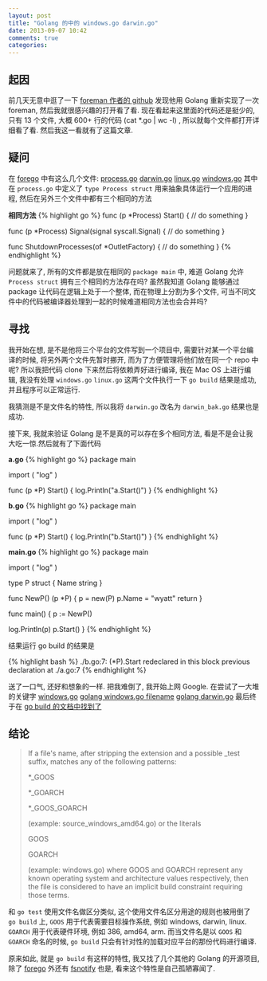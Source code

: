 ```yaml
---
layout: post
title: "Golang 的中的 windows.go darwin.go"
date: 2013-09-07 10:42
comments: true
categories: 
---
```

## 起因
前几天无意中逛了一下 [foreman 作者的 github](https://github.com/ddollar?tab=repositories) 发现他用 Golang 重新实现了一次 foreman, 然后我就很感兴趣的打开看了看. 现在看起来这里面的代码还是挺少的, 只有 13 个文件, 大概 600+ 行的代码 (cat *.go | wc -l) , 所以就每个文件都打开详细看了看. 然后我这一看就有了这篇文章. 

## 疑问
在 [forego](https://github.com/ddollar/forego) 中有这么几个文件: [process.go](https://github.com/ddollar/forego/blob/2cdf2cd7cb9bbd97f6f5591659493c026130c59e/process.go)  [darwin.go](https://github.com/ddollar/forego/blob/2cdf2cd7cb9bbd97f6f5591659493c026130c59e/darwin.go) [linux.go](https://github.com/ddollar/forego/blob/2cdf2cd7cb9bbd97f6f5591659493c026130c59e/linux.go) [windows.go](https://github.com/ddollar/forego/blob/2cdf2cd7cb9bbd97f6f5591659493c026130c59e/windows.go) 其中在 `process.go` 中定义了 `type Process struct` 用来抽象具体运行一个应用的进程, 然后在另外三个文件中都有三个相同的方法

**相同方法**
{% highlight go %}
func (p *Process) Start() {
// do something
}

func (p *Process) Signal(signal syscall.Signal) {
// do something
}

func ShutdownProcesses(of *OutletFactory) {
// do something
}
{% endhighlight %}

问题就来了, 所有的文件都是放在相同的 `package main` 中, 难道 Golang 允许 `Process struct` 拥有三个相同的方法存在吗? 虽然我知道 Golang 能够通过 package 让代码在逻辑上处于一个整体, 而在物理上分割为多个文件, 可当不同文件中的代码被编译器处理到一起的时候难道相同方法也会合并吗?

## 寻找
我开始在想, 是不是他将三个平台的文件写到一个项目中, 需要针对某一个平台编译的时候, 将另外两个文件先暂时挪开, 而为了方便管理将他们放在同一个 repo 中呢? 所以我把代码 clone 下来然后将依赖弄好进行编译, 我在 Mac OS 上进行编辑, 我没有处理 `windows.go` `linux.go` 这两个文件执行一下 `go build` 结果是成功, 并且程序可以正常运行.

我猜测是不是文件名的特性, 所以我将 `darwin.go` 改名为 `darwin_bak.go` 结果也是成功.

接下来, 我就来验证 Golang 是不是真的可以存在多个相同方法, 看是不是会让我大吃一惊.然后就有了下面代码

**a.go**
{% highlight go %}
package main

import (
"log"
)

func (p *P) Start() {
  log.Println("a.Start()")
}
{% endhighlight %}

**b.go**
{% highlight go %}
package main

import (
"log"
)

func (p *P) Start() {
  log.Println("b.Start()")
}
{% endhighlight %}


**main.go**
{% highlight go %}
package main

import (
"log"
)

type  P struct {
  Name string
}

func NewP() (p *P) {
  p = new(P)
  p.Name = "wyatt"
  return
}


func main() {
  p := NewP()

  log.Println(p)
  p.Start()
}
{% endhighlight %}

结果运行 go build 的结果是

{% highlight bash %}
./b.go:7: (*P).Start redeclared in this block
	previous declaration at ./a.go:7
{% endhighlight %}


送了一口气, 还好和想象的一样. 把我难倒了, 我开始上网 Google. 在尝试了一大堆的关键字 [windows.go](https://www.google.com/#hl=en&newwindow=1&q=windows.go&qscrl=1)  [golang windows.go filename](https://www.google.com/#hl=en&newwindow=1&q=golang+windows.go+filename&qscrl=1) [golang darwin.go](https://www.google.com/#hl=en&newwindow=1&q=golang+darwin.go&qscrl=1) 最后终于在 [go build 的文档中找到了](http://golang.org/pkg/go/build/)

## 结论

> If a file's name, after stripping the extension and a possible _test suffix, matches any of the following patterns:
> 
> *_GOOS
> 
> *_GOARCH
> 
> *_GOOS_GOARCH
>
>  (example: source_windows_amd64.go) or the literals
>
> GOOS
> 
> GOARCH
> 
> (example: windows.go) where GOOS and GOARCH represent any known operating system and architecture values respectively, then the file is considered to have an implicit build constraint requiring those terms.
 
和 `go test` 使用文件名做区分类似, 这个使用文件名区分用途的规则也被用倒了 `go build` 上, `GOOS` 用于代表需要目标操作系统, 例如 windows, darwin, linux. `GOARCH` 用于代表硬件环境, 例如 386, amd64, arm. 而当文件名是以 `GOOS` 和 `GOARCH` 命名的时候, `go build` 只会有针对性的加载对应平台的那份代码进行编译.

原来如此, 就是 `go build` 有这样的特性, 我又找了几个其他的 Golang 的开源项目, 除了 [forego](https://github.com/ddollar/forego) 外还有 [fsnotify](https://github.com/howeyc/fsnotify) 也是, 看来这个特性是自己孤陋寡闻了.

